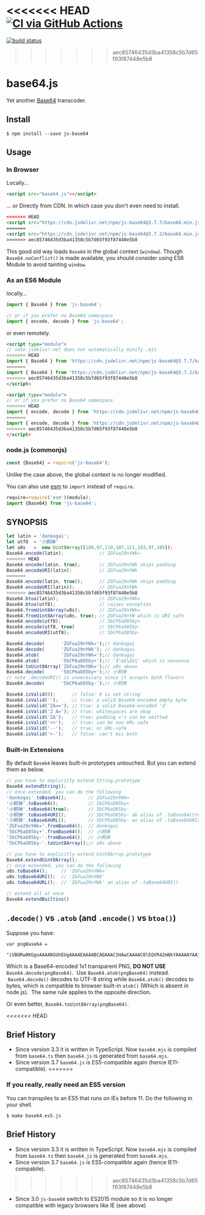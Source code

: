 <<<<<<< HEAD
[![CI via GitHub Actions](https://github.com/dankogai/js-base64/actions/workflows/node.js.yml/badge.svg)](https://github.com/dankogai/js-base64/actions/workflows/node.js.yml)
=======
[![build status](https://app.travis-ci.com/dankogai/js-base64.svg)](https://app.travis-ci.com/github/dankogai/js-base64)
>>>>>>> aec85746435d3ba41358c5b7d65f93f87448e5b8

# base64.js

Yet another [Base64] transcoder.

[Base64]: http://en.wikipedia.org/wiki/Base64

## Install

```shell
$ npm install --save js-base64
```

## Usage

### In Browser

Locally…

```html
<script src="base64.js"></script>
```

… or Directly from CDN.  In which case you don't even need to install.

```html
<<<<<<< HEAD
<script src="https://cdn.jsdelivr.net/npm/js-base64@3.7.7/base64.min.js"></script>
=======
<script src="https://cdn.jsdelivr.net/npm/js-base64@3.7.2/base64.min.js"></script>
>>>>>>> aec85746435d3ba41358c5b7d65f93f87448e5b8
```

This good old way loads `Base64` in the global context (`window`).  Though `Base64.noConflict()` is made available, you should consider using ES6 Module to avoid tainting `window`.

### As an ES6 Module

locally…

```javascript
import { Base64 } from 'js-base64';
```

```javascript
// or if you prefer no Base64 namespace
import { encode, decode } from 'js-base64';
```

or even remotely.

```html
<script type="module">
// note jsdelivr.net does not automatically minify .mjs
<<<<<<< HEAD
import { Base64 } from 'https://cdn.jsdelivr.net/npm/js-base64@3.7.7/base64.mjs';
=======
import { Base64 } from 'https://cdn.jsdelivr.net/npm/js-base64@3.7.2/base64.mjs';
>>>>>>> aec85746435d3ba41358c5b7d65f93f87448e5b8
</script>
```

```html
<script type="module">
// or if you prefer no Base64 namespace
<<<<<<< HEAD
import { encode, decode } from 'https://cdn.jsdelivr.net/npm/js-base64@3.7.7/base64.mjs';
=======
import { encode, decode } from 'https://cdn.jsdelivr.net/npm/js-base64@3.7.2/base64.mjs';
>>>>>>> aec85746435d3ba41358c5b7d65f93f87448e5b8
</script>
```

### node.js (commonjs)

```javascript
const {Base64} = require('js-base64');
```

Unlike the case above, the global context is no longer modified.

You can also use [esm] to `import` instead of `require`.

[esm]: https://github.com/standard-things/esm

```javascript
require=require('esm')(module);
import {Base64} from 'js-base64';
```

## SYNOPSIS

```javascript
let latin = 'dankogai';
let utf8  = '小飼弾'
let u8s   =  new Uint8Array([100,97,110,107,111,103,97,105]);
Base64.encode(latin);             // ZGFua29nYWk=
<<<<<<< HEAD
Base64.encode(latin, true);       // ZGFua29nYWk skips padding
Base64.encodeURI(latin);          // ZGFua29nYWk
=======
Base64.encode(latin, true));      // ZGFua29nYWk skips padding
Base64.encodeURI(latin));         // ZGFua29nYWk
>>>>>>> aec85746435d3ba41358c5b7d65f93f87448e5b8
Base64.btoa(latin);               // ZGFua29nYWk=
Base64.btoa(utf8);                // raises exception
Base64.fromUint8Array(u8s);       // ZGFua29nYWk=
Base64.fromUint8Array(u8s, true); // ZGFua29nYW which is URI safe
Base64.encode(utf8);              // 5bCP6aO85by+
Base64.encode(utf8, true)         // 5bCP6aO85by-
Base64.encodeURI(utf8);           // 5bCP6aO85by-
```

```javascript
Base64.decode(      'ZGFua29nYWk=');// dankogai
Base64.decode(      'ZGFua29nYWk'); // dankogai
Base64.atob(        'ZGFua29nYWk=');// dankogai
Base64.atob(        '5bCP6aO85by+');// 'å°é£¼å¼¾' which is nonsense
Base64.toUint8Array('ZGFua29nYWk=');// u8s above
Base64.decode(      '5bCP6aO85by+');// 小飼弾
// note .decodeURI() is unnecessary since it accepts both flavors
Base64.decode(      '5bCP6aO85by-');// 小飼弾
```

```javascript
Base64.isValid(0);      // false: 0 is not string
Base64.isValid('');     // true: a valid Base64-encoded empty byte
Base64.isValid('ZA=='); // true: a valid Base64-encoded 'd'
Base64.isValid('Z A='); // true: whitespaces are okay
Base64.isValid('ZA');   // true: padding ='s can be omitted
Base64.isValid('++');   // true: can be non URL-safe
Base64.isValid('--');   // true: or URL-safe
Base64.isValid('+-');   // false: can't mix both
```

### Built-in Extensions

By default `Base64` leaves built-in prototypes untouched.  But you can extend them as below.

```javascript
// you have to explicitly extend String.prototype
Base64.extendString();
// once extended, you can do the following
'dankogai'.toBase64();        // ZGFua29nYWk=
'小飼弾'.toBase64();           // 5bCP6aO85by+
'小飼弾'.toBase64(true);       // 5bCP6aO85by-
'小飼弾'.toBase64URI();        // 5bCP6aO85by- ab alias of .toBase64(true)
'小飼弾'.toBase64URL();        // 5bCP6aO85by- an alias of .toBase64URI()
'ZGFua29nYWk='.fromBase64();  // dankogai
'5bCP6aO85by+'.fromBase64();  // 小飼弾
'5bCP6aO85by-'.fromBase64();  // 小飼弾
'5bCP6aO85by-'.toUint8Array();// u8s above
```

```javascript
// you have to explicitly extend Uint8Array.prototype
Base64.extendUint8Array();
// once extended, you can do the following
u8s.toBase64();     // 'ZGFua29nYWk='
u8s.toBase64URI();  // 'ZGFua29nYWk'
u8s.toBase64URL();  // 'ZGFua29nYWk' an alias of .toBase64URI()
```

```javascript
// extend all at once
Base64.extendBuiltins()
```

## `.decode()` vs `.atob` (and `.encode()` vs `btoa()`)

Suppose you have:

```
var pngBase64 = 
  "iVBORw0KGgoAAAANSUhEUgAAAAEAAAABCAQAAAC1HAwCAAAAC0lEQVR42mNkYAAAAAYAAjCB0C8AAAAASUVORK5CYII=";
```

Which is a Base64-encoded 1x1 transparent PNG, **DO NOT USE** `Base64.decode(pngBase64)`.  Use `Base64.atob(pngBase64)` instead.  `Base64.decode()` decodes to UTF-8 string while `Base64.atob()` decodes to bytes, which is compatible to browser built-in `atob()` (Which is absent in node.js).  The same rule applies to the opposite direction.

Or even better, `Base64.toUint8Array(pngBase64)`.

<<<<<<< HEAD
## Brief History

* Since version 3.3 it is written in TypeScript.  Now `base64.mjs` is compiled from `base64.ts` then `base64.js` is generated from `base64.mjs`.
* Since version 3.7 `base64.js` is ES5-compatible again (hence IE11-compatible).
=======
### If you really, really need an ES5 version

You can transpiles to an ES5 that runs on IEs before 11.  Do the following in your shell.

```shell
$ make base64.es5.js
```

## Brief History

* Since version 3.3 it is written in TypeScript.  Now `base64.mjs` is compiled from `base64.ts` then `base64.js` is generated from `base64.mjs`.
* Since version 3.7 `base64.js` is ES5-compatible again (hence IE11-compabile).
>>>>>>> aec85746435d3ba41358c5b7d65f93f87448e5b8
* Since 3.0 `js-base64` switch to ES2015 module so it is no longer compatible with legacy browsers like IE (see above)
